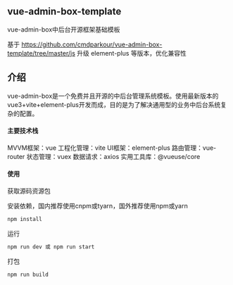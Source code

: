 ## vue-admin-box-template

vue-admin-box中后台开源框架基础模板

基于 https://github.com/cmdparkour/vue-admin-box-template/tree/master/js
升级 element-plus 等版本，优化兼容性

## 介绍

vue-admin-box是一个免费并且开源的中后台管理系统模板。使用最新版本的vue3+vite+element-plus开发而成，目的是为了解决通用型的业务中后台系统复杂的配置。

#### 主要技术栈

MVVM框架：vue
工程化管理：vite
UI框架：element-plus
路由管理：vue-router
状态管理：vuex
数据请求：axios
实用工具库：@vueuse/core

#### 使用
获取源码资源包

安装依赖，国内推荐使用cnpm或tyarn，国外推荐使用npm或yarn

```bash
npm install
```

运行

```bash
npm run dev 或 npm run start
```

打包

```bash
npm run build
```
